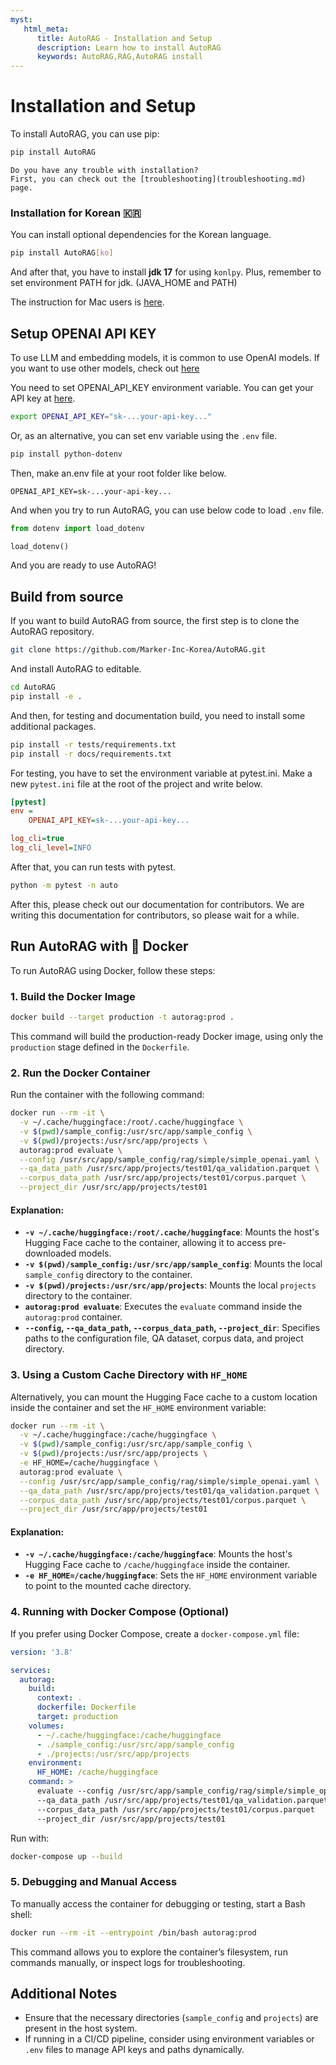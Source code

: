 ```yaml
---
myst:
   html_meta:
      title: AutoRAG - Installation and Setup
      description: Learn how to install AutoRAG
      keywords: AutoRAG,RAG,AutoRAG install
---
```

# Installation and Setup

To install AutoRAG, you can use pip:

```bash
pip install AutoRAG
```

```{admonition} Trouble with installation?
Do you have any trouble with installation?
First, you can check out the [troubleshooting](troubleshooting.md) page.
```

### Installation for Korean 🇰🇷

You can install optional dependencies for the Korean language.

```bash
pip install AutoRAG[ko]
```

And after that, you have to install **jdk 17** for using `konlpy`.
Plus, remember to set environment PATH for jdk.
(JAVA_HOME and PATH)

The instruction for Mac users is [here](https://velog.io/@yoonsy/M1%EC%B9%A9-Mac%EC%97%90-konlpy-%EC%84%A4%EC%B9%98%ED%95%98%EA%B8%B0).

## Setup OPENAI API KEY
To use LLM and embedding models, it is common to use OpenAI models.
If you want to use other models, check out [here](local_model.md)

You need to set OPENAI_API_KEY environment variable.
You can get your API key at [here](https://platform.openai.com/account/api-keys).

```bash
export OPENAI_API_KEY="sk-...your-api-key..."
```

Or, as an alternative, you can set env variable using the `.env` file.

```bash
pip install python-dotenv
```

Then, make an.env file at your root folder like below.
```dotenv
OPENAI_API_KEY=sk-...your-api-key...
```

And when you try to run AutoRAG, you can use below code to load `.env` file.

```python
from dotenv import load_dotenv

load_dotenv()
```

And you are ready to use AutoRAG!


## Build from source

If you want to build AutoRAG from source, the first step is to clone the AutoRAG repository.

```bash
git clone https://github.com/Marker-Inc-Korea/AutoRAG.git
```

And install AutoRAG to editable.
```bash
cd AutoRAG
pip install -e .
```

And then, for testing and documentation build, you need to install some additional packages.

```bash
pip install -r tests/requirements.txt
pip install -r docs/requirements.txt
```

For testing, you have to set the environment variable at pytest.ini.
Make a new `pytest.ini` file at the root of the project and write below.

```ini
[pytest]
env =
    OPENAI_API_KEY=sk-...your-api-key...

log_cli=true
log_cli_level=INFO
```

After that, you can run tests with pytest.

```bash
python -m pytest -n auto
```

After this, please check out our documentation for contributors.
We are writing this documentation for contributors, so please wait for a while.


## Run AutoRAG with 🐳 Docker

To run AutoRAG using Docker, follow these steps:

### 1. Build the Docker Image

```bash
docker build --target production -t autorag:prod .
```

This command will build the production-ready Docker image, using only the `production` stage defined in the `Dockerfile`.

### 2. Run the Docker Container

Run the container with the following command:

```bash
docker run --rm -it \
  -v ~/.cache/huggingface:/root/.cache/huggingface \
  -v $(pwd)/sample_config:/usr/src/app/sample_config \
  -v $(pwd)/projects:/usr/src/app/projects \
  autorag:prod evaluate \
  --config /usr/src/app/sample_config/rag/simple/simple_openai.yaml \
  --qa_data_path /usr/src/app/projects/test01/qa_validation.parquet \
  --corpus_data_path /usr/src/app/projects/test01/corpus.parquet \
  --project_dir /usr/src/app/projects/test01
```

#### Explanation:
- **`-v ~/.cache/huggingface:/root/.cache/huggingface`**: Mounts the host's Hugging Face cache to the container, allowing it to access pre-downloaded models.
- **`-v $(pwd)/sample_config:/usr/src/app/sample_config`**: Mounts the local `sample_config` directory to the container.
- **`-v $(pwd)/projects:/usr/src/app/projects`**: Mounts the local `projects` directory to the container.
- **`autorag:prod evaluate`**: Executes the `evaluate` command inside the `autorag:prod` container.
- **`--config`, `--qa_data_path`, `--corpus_data_path`, `--project_dir`**: Specifies paths to the configuration file, QA dataset, corpus data, and project directory.

### 3. Using a Custom Cache Directory with `HF_HOME`

Alternatively, you can mount the Hugging Face cache to a custom location inside the container and set the `HF_HOME` environment variable:

```bash
docker run --rm -it \
  -v ~/.cache/huggingface:/cache/huggingface \
  -v $(pwd)/sample_config:/usr/src/app/sample_config \
  -v $(pwd)/projects:/usr/src/app/projects \
  -e HF_HOME=/cache/huggingface \
  autorag:prod evaluate \
  --config /usr/src/app/sample_config/rag/simple/simple_openai.yaml \
  --qa_data_path /usr/src/app/projects/test01/qa_validation.parquet \
  --corpus_data_path /usr/src/app/projects/test01/corpus.parquet \
  --project_dir /usr/src/app/projects/test01
```

#### Explanation:
- **`-v ~/.cache/huggingface:/cache/huggingface`**: Mounts the host's Hugging Face cache to `/cache/huggingface` inside the container.
- **`-e HF_HOME=/cache/huggingface`**: Sets the `HF_HOME` environment variable to point to the mounted cache directory.

### 4. Running with Docker Compose (Optional)

If you prefer using Docker Compose, create a `docker-compose.yml` file:

```yaml
version: '3.8'

services:
  autorag:
    build:
      context: .
      dockerfile: Dockerfile
      target: production
    volumes:
      - ~/.cache/huggingface:/cache/huggingface
      - ./sample_config:/usr/src/app/sample_config
      - ./projects:/usr/src/app/projects
    environment:
      HF_HOME: /cache/huggingface
    command: >
      evaluate --config /usr/src/app/sample_config/rag/simple/simple_openai.yaml
      --qa_data_path /usr/src/app/projects/test01/qa_validation.parquet
      --corpus_data_path /usr/src/app/projects/test01/corpus.parquet
      --project_dir /usr/src/app/projects/test01
```

Run with:

```bash
docker-compose up --build
```

### 5. Debugging and Manual Access

To manually access the container for debugging or testing, start a Bash shell:

```bash
docker run --rm -it --entrypoint /bin/bash autorag:prod
```

This command allows you to explore the container’s filesystem, run commands manually, or inspect logs for troubleshooting.

## Additional Notes

- Ensure that the necessary directories (`sample_config` and `projects`) are present in the host system.
- If running in a CI/CD pipeline, consider using environment variables or `.env` files to manage API keys and paths dynamically.

